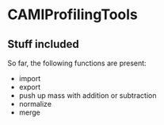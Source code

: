 # CAMIProfilingTools

## Stuff included
So far, the following functions are present:

- import
- export
- push up mass with addition or subtraction
- normalize
- merge
